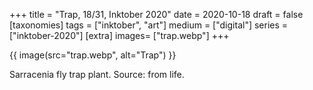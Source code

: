 +++
title = "Trap, 18/31, Inktober 2020"
date = 2020-10-18
draft =  false
[taxonomies]
tags = ["inktober", "art"]
medium = ["digital"]
series = ["inktober-2020"]
[extra]
images= ["trap.webp"]
+++

{{ image(src="trap.webp", alt="Trap") }}

Sarracenia fly trap plant. Source: from life.
